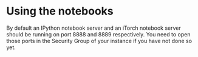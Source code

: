 # Using the notebooks

By default an IPython notebook server and an iTorch notebook server should be running on port 8888 and 8889 respectively. You need to open those ports in the Security Group of your instance if you have not done so yet.
